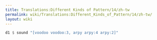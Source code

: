 ```yaml
---
title: Translations:Different Kinds of Pattern/14/zh-tw
permalink: wiki/Translations:Different_Kinds_of_Pattern/14/zh-tw/
layout: wiki
---
```


``` Haskell
d1 $ sound "[voodoo voodoo:3, arpy arpy:4 arpy:2]"
```
